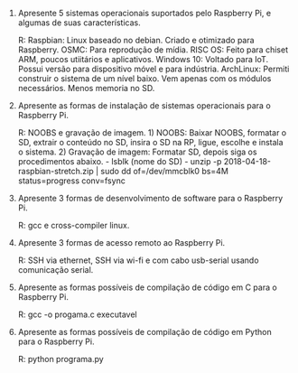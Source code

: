 1. Apresente 5 sistemas operacionais suportados pelo Raspberry Pi, e algumas de suas características.

	R: 	Raspbian: Linux baseado no debian. Criado e otimizado para Raspberry.
		OSMC: Para reprodução de mídia.
		RISC OS: Feito para chiset ARM, poucos utiitários e aplicativos.
		Windows 10: Voltado para IoT. Possui versão para dispositivo móvel e para indústria.
		ArchLinux: Permiti construir o sistema de um nível baixo. Vem apenas com os módulos necessários. Menos memoria no SD.
		

2. Apresente as formas de instalação de sistemas operacionais para o Raspberry Pi.

	R: NOOBS e gravação de imagem. 
		1) NOOBS: Baixar NOOBS, formatar o SD, extrair o conteúdo no SD, insira o SD na RP, ligue, escolhe e instala o sistema.
		2) Gravação de imagem: Formatar SD, depois siga os procedimentos abaixo.
			- lsblk (nome do SD)
			- unzip -p 2018-04-18-raspbian-stretch.zip | sudo dd of=/dev/mmcblk0 bs=4M status=progress conv=fsync
			
3. Apresente 3 formas de desenvolvimento de software para o Raspberry Pi.

	R: gcc e cross-compiler linux. 

4. Apresente 3 formas de acesso remoto ao Raspberry Pi.

	R: SSH via ethernet, SSH via wi-fi e com cabo usb-serial usando comunicação serial.

5. Apresente as formas possíveis de compilação de código em C para o Raspberry Pi.

	R: gcc -o progama.c executavel

6. Apresente as formas possíveis de compilação de código em Python para o Raspberry Pi.

	R: python programa.py

